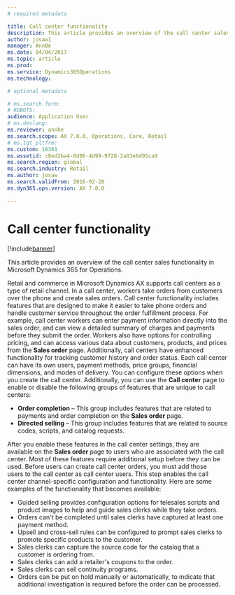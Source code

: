 ```yaml
---
# required metadata

title: Call center functionality
description: This article provides an overview of the call center sales functionality in Microsoft Dynamics 365 for Operations.
author: josaw1
manager: AnnBe
ms.date: 04/04/2017
ms.topic: article
ms.prod: 
ms.service: Dynamics365Operations
ms.technology: 

# optional metadata

# ms.search.form: 
# ROBOTS: 
audience: Application User
# ms.devlang: 
ms.reviewer: annbe
ms.search.scope: AX 7.0.0, Operations, Core, Retail
# ms.tgt_pltfrm: 
ms.custom: 16361
ms.assetid: c8ed2ba4-8d06-4d99-9728-2a83e6d95ca9
ms.search.region: global
ms.search.industry: Retail
ms.author: josaw
ms.search.validFrom: 2016-02-28
ms.dyn365.ops.version: AX 7.0.0

---
```


# Call center functionality

[!include[banner](includes/banner.md)]


This article provides an overview of the call center sales functionality in Microsoft Dynamics 365 for Operations.

Retail and commerce in Microsoft Dynamics AX supports call centers as a type of retail channel. In a call center, workers take orders from customers over the phone and create sales orders. Call center functionality includes features that are designed to make it easier to take phone orders and handle customer service throughout the order fulfillment process. For example, call center workers can enter payment information directly into the sales order, and can view a detailed summary of charges and payments before they submit the order. Workers also have options for controlling pricing, and can access various data about customers, products, and prices from the **Sales order** page. Additionally, call centers have enhanced functionality for tracking customer history and order status. Each call center can have its own users, payment methods, price groups, financial dimensions, and modes of delivery. You can configure these options when you create the call center. Additionally, you can use the **Call center** page to enable or disable the following groups of features that are unique to call centers:

-   **Order completion** – This group includes features that are related to payments and order completion on the **Sales order** page.
-   **Directed selling** – This group includes features that are related to source codes, scripts, and catalog requests.

After you enable these features in the call center settings, they are available on the **Sales order** page to users who are associated with the call center. Most of these features require additional setup before they can be used. Before users can create call center orders, you must add those users to the call center as call center users. This step enables the call center channel-specific configuration and functionality. Here are some examples of the functionality that becomes available:

-   Guided selling provides configuration options for telesales scripts and product images to help and guide sales clerks while they take orders.
-   Orders can't be completed until sales clerks have captured at least one payment method.
-   Upsell and cross-sell rules can be configured to prompt sales clerks to promote specific products to the customer.
-   Sales clerks can capture the source code for the catalog that a customer is ordering from.
-   Sales clerks can add a retailer's coupons to the order.
-   Sales clerks can sell continuity programs.
-   Orders can be put on hold manually or automatically, to indicate that additional investigation is required before the order can be processed.




